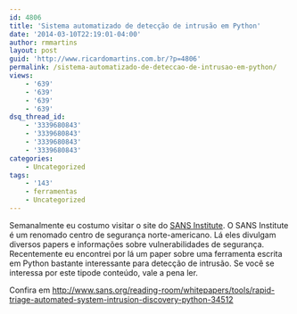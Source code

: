 ```yaml
---
id: 4806
title: 'Sistema automatizado de detecção de intrusão em Python'
date: '2014-03-10T22:19:01-04:00'
author: rmmartins
layout: post
guid: 'http://www.ricardomartins.com.br/?p=4806'
permalink: /sistema-automatizado-de-deteccao-de-intrusao-em-python/
views:
    - '639'
    - '639'
    - '639'
    - '639'
dsq_thread_id:
    - '3339680843'
    - '3339680843'
    - '3339680843'
    - '3339680843'
categories:
    - Uncategorized
tags:
    - '143'
    - ferramentas
    - Uncategorized
---
```


Semanalmente eu costumo visitar o site do [SANS Institute](http://www.sans.org/). O SANS Institute é um renomado centro de segurança norte-americano. Lá eles divulgam diversos papers e informações sobre vulnerabilidades de segurança. Recentemente eu encontrei por lá um paper sobre uma ferramenta escrita em Python bastante interessante para detecção de intrusão. Se você se interessa por este tipode conteúdo, vale a pena ler.

Confira em <http://www.sans.org/reading-room/whitepapers/tools/rapid-triage-automated-system-intrusion-discovery-python-34512>